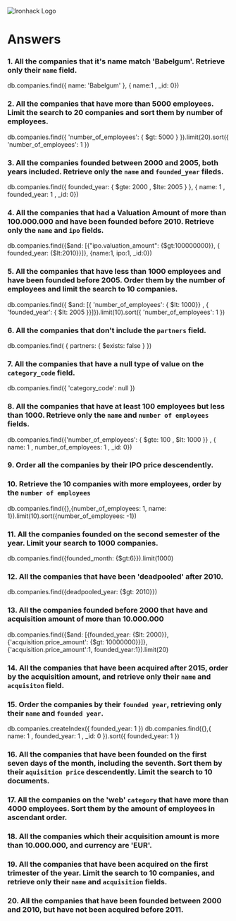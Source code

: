 ![Ironhack Logo](https://i.imgur.com/1QgrNNw.png)

# Answers

### 1. All the companies that it's name match 'Babelgum'. Retrieve only their `name` field.
  
  db.companies.find({ name: 'Babelgum' }, { name:1 ,  _id: 0})

### 2. All the companies that have more than 5000 employees. Limit the search to 20 companies and sort them by **number of employees**.
   
  db.companies.find({ 'number_of_employees': { $gt: 5000 } }).limit(20).sort({ 'number_of_employees': 1 })

### 3. All the companies founded between 2000 and 2005, both years included. Retrieve only the `name` and `founded_year` fileds.

  db.companies.find({ founded_year: { $gte: 2000 , $lte: 2005 } }, { name: 1 , founded_year: 1 ,  _id: 0})

### 4. All the companies that had a Valuation Amount of more than 100.000.000 and have been founded before 2010. Retrieve only the `name` and `ipo` fields.
 
  db.companies.find({$and: [{"ipo.valuation_amount": {$gt:100000000}}, { founded_year: {$lt:2010}}]}, {name:1, ipo:1, _id:0})

### 5. All the companies that have less than 1000 employees and have been founded before 2005. Order them by the number of employees and limit the search to 10 companies.

  db.companies.find({ $and: [{ 'number_of_employees': { $lt: 1000}} , { 'founded_year': { $lt: 2005 }}]}).limit(10).sort({ 'number_of_employees': 1 })

### 6. All the companies that don't include the `partners` field.

  db.companies.find( { partners: { $exists: false } })

### 7. All the companies that have a null type of value on the `category_code` field.

  db.companies.find({ 'category_code': null })

### 8. All the companies that have at least 100 employees but less than 1000. Retrieve only the `name` and `number of employees` fields.

  db.companies.find({'number_of_employees': { $gte: 100 , $lt: 1000 }} , { name: 1 , number_of_employees: 1 , _id: 0})

### 9. Order all the companies by their IPO price descendently.

  

### 10. Retrieve the 10 companies with more employees, order by the `number of employees`

db.companies.find({},{number_of_employees: 1, name: 1}).limit(10).sort({number_of_employees: -1})

### 11. All the companies founded on the second semester of the year. Limit your search to 1000 companies.

db.companies.find({founded_month: {$gt:6}}).limit(1000)

### 12. All the companies that have been 'deadpooled' after 2010.

db.companies.find({deadpooled_year: {$gt: 2010}})

### 13. All the companies founded before 2000 that have and acquisition amount of more than 10.000.000

db.companies.find({$and: [{founded_year: {$lt: 2000}},{'acquisition.price_amount': {$gt: 10000000}}]},{'acquisition.price_amount':1, founded_year:1}).limit(20)

### 14. All the companies that have been acquired after 2015, order by the acquisition amount, and retrieve only their `name` and `acquisiton` field.

<!-- db.companies.find({'acquisition.acquired_year': { $gt: 2015 }} , { 'name':1 , 'acquisition': 1 }).sort({ 'acquisition.price_amount': 1 }).limit(5) -->

### 15. Order the companies by their `founded year`, retrieving only their `name` and `founded year`.

  db.companies.createIndex({ founded_year: 1 })
  db.companies.find({},{ name: 1 , founded_year: 1 , _id: 0 }).sort({ founded_year: 1 })

### 16. All the companies that have been founded on the first seven days of the month, including the seventh. Sort them by their `aquisition price` descendently. Limit the search to 10 documents.

<!-- Your Code Goes Here -->

### 17. All the companies on the 'web' `category` that have more than 4000 employees. Sort them by the amount of employees in ascendant order.

<!-- Your Code Goes Here -->

### 18. All the companies which their acquisition amount is more than 10.000.000, and currency are 'EUR'.

<!-- Your Code Goes Here -->

### 19. All the companies that have been acquired on the first trimester of the year. Limit the search to 10 companies, and retrieve only their `name` and `acquisition` fields.

<!-- Your Code Goes Here -->

### 20. All the companies that have been founded between 2000 and 2010, but have not been acquired before 2011.

<!-- Your Code Goes Here -->





